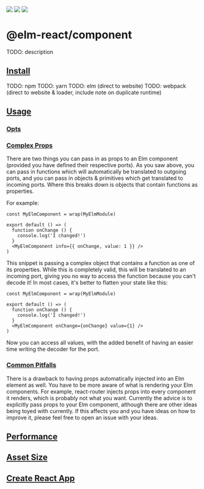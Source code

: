 ![](https://badge.fury.io/js/%40elm-react%2Fcomponent.svg) ![](https://david-dm.org/parasrah/elm-react-component.svg) ![](https://github.com/parasrah/elm-react-component/workflows/tests/badge.svg)

# @elm-react/component

TODO: description

## [Install](#install)

TODO: npm
TODO: yarn
TODO: elm (direct to website)
TODO: webpack (direct to website & loader, include note on duplicate runtime)

## [Usage](#usage)

### [Opts](#opts)

### [Complex Props](#complex-props)

There are two things you can pass in as props to an Elm component (provided you have defined their respective ports). As you saw above, you can pass in functions which will automatically be translated to outgoing ports, and you can pass in objects & primitives which get translated to incoming ports. Where this breaks down is objects that contain functions as properties.

For example:

```
const MyElmComponent = wrap(MyElmModule)

export default () => (
  function onChange () {
    console.log('I changed!')
  }
  <MyElmComponent info={{ onChange, value: 1 }} />
)
```

This snippet is passing a complex object that contains a function as one of its properties. While this is completely valid, this will be translated to an incoming port, giving you no way to access the function because you can't decode it! In most cases, it's better to flatten your state like this:

```
const MyElmComponent = wrap(MyElmModule)

export default () => (
  function onChange () {
    console.log('I changed!')
  }
  <MyElmComponent onChange={onChange} value={1} />
)
```

Now you can access all values, with the added benefit of having an easier time writing the decoder for the port.

### [Common Pitfalls](#pitfalls)

There is a drawback to having props automatically injected into an Elm element as well. You have to be more aware of what is rendering your Elm components. For example, react-router injects props into every component it renders, which is probably not what you want. Currently the advice is to explicitly pass props to your Elm component, although there are other ideas being toyed with currently. If this affects you and you have ideas on how to improve it, please feel free to open an issue with your ideas. 

## [Performance](#perf)

## [Asset Size](#assets)

## [Create React App](#cra)
